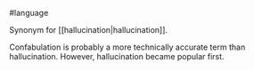 #language

Synonym for [[hallucination|hallucination]].

Confabulation is probably a more technically accurate term than hallucination.
However, hallucination became popular first.

